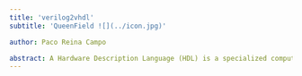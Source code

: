 ```yaml
---
title: 'verilog2vhdl'
subtitle: 'QueenField ![](../icon.jpg)'

author: Paco Reina Campo

abstract: A Hardware Description Language (HDL) is a specialized computer language used to describe the structure and behavior of digital logic circuits. It allows for the synthesis of a HDL into a netlist, which can then be synthesized, placed and routed to produce the set of masks used to create an integrated circuit.
---
```


